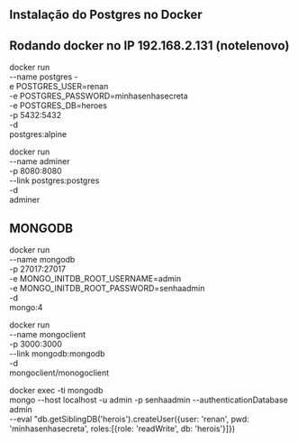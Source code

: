 ## Instalação do Postgres no Docker

## Rodando docker no IP 192.168.2.131 (notelenovo)
docker run \
    --name postgres -\
    e POSTGRES_USER=renan \
    -e POSTGRES_PASSWORD=minhasenhasecreta \
    -e POSTGRES_DB=heroes \
    -p 5432:5432 \
    -d \
    postgres:alpine

docker run \
    --name adminer \
    -p 8080:8080 \
    --link postgres:postgres \
    -d \
    adminer


## MONGODB

docker run \
    --name mongodb \
    -p 27017:27017 \
    -e MONGO_INITDB_ROOT_USERNAME=admin \
    -e MONGO_INITDB_ROOT_PASSWORD=senhaadmin \
    -d \
    mongo:4

docker run \
    --name mongoclient \
    -p 3000:3000 \
    --link mongodb:mongodb \
    -d \
    mongoclient/monogoclient

docker exec -ti mongodb \
    mongo --host localhost -u admin -p senhaadmin --authenticationDatabase admin \
    --eval "db.getSiblingDB('herois').createUser({user: 'renan', pwd: 'minhasenhasecreta', roles:[{role: 'readWrite', db: 'herois'}]})